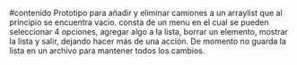 #contenido
Prototipo para añadir y eliminar camiones a un arraylist que al principio se encuentra vacio.
consta de un menu en el cual se pueden seleccionar 4 opciones, agregar algo a la lista, borrar un elemento, mostrar la lista y salir, dejando hacer más de una acción.
De momento no guarda la lista en un archivo para mantener todos los cambios.